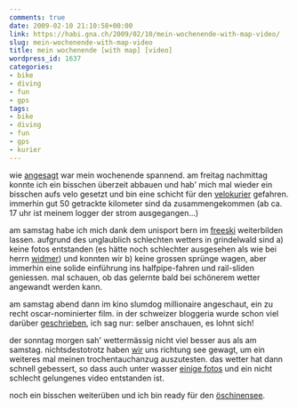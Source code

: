 ```yaml
---
comments: true
date: 2009-02-10 21:10:58+00:00
link: https://habi.gna.ch/2009/02/10/mein-wochenende-with-map-video/
slug: mein-wochenende-with-map-video
title: mein wochenende [with map] [video]
wordpress_id: 1637
categories:
- bike
- diving
- fun
- gps
tags:
- bike
- diving
- fun
- gps
- kurier
---
```


wie [angesagt](http://identi.ca/notice/2163772) war mein wochenende spannend. am freitag nachmittag konnte ich ein bisschen überzeit abbauen und hab' mich mal wieder ein bisschen aufs velo gesetzt und bin eine schicht für den [velokurier](https://velokurierbern.ch/) gefahren. immerhin gut 50 getrackte kilometer sind da zusammengekommen (ab ca. 17 uhr ist meinem logger der strom ausgegangen...)

am samstag habe ich mich dank dem unisport bern im [freeski](http://www.zssw.unibe.ch/usp/uspangebot/angebot/freeski.php) weiterbilden lassen. aufgrund des unglaublich schlechten wetters in grindelwald sind a) keine fotos entstanden (es hätte noch schlechter ausgesehen als wie bei herrn [widmer](https://blog.dasrecht.net/2009/02/08/grindelwald-skiing-wintersport-advanced/)) und konnten wir b) keine grossen sprünge wagen, aber immerhin eine solide einführung ins halfpipe-fahren und rail-sliden geniessen. mal schauen, ob das gelernte bald bei schönerem wetter angewandt werden kann.

am samstag abend dann im kino slumdog millionaire angeschaut, ein zu recht oscar-nominierter film. in der schweizer bloggeria wurde schon viel darüber [geschrieben](http://www.slug.ch/suche.html?q=slumdog+millionaire), ich sag nur: selber anschauen, es lohnt sich!

der sonntag morgen sah' wettermässig nicht viel besser aus als am samstag. nichtsdestotrotz haben [wir](http://skooba.com/) uns richtung see gewagt, um ein weiteres mal meinen trochentauchanzug auszutesten. das wetter hat dann schnell gebessert, so dass auch unter wasser [einige fotos](https://www.flickr.com/photos/habi/sets/72157613613828510/) und ein nicht schlecht gelungenes video entstanden ist.

noch ein bisschen weiterüben und ich bin ready für den [öschinensee](http://www.facebook.com/event.php?eid=55555317544).

